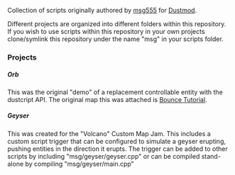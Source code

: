 Collection of scripts originally authored by
[msg555](https://dustkid.com/profile/200929/msg555) for
[Dustmod](https://dustmod.com/).

Different projects are organized into different folders within this repository.
If you wish to use scripts within this repository in your own projects
clone/symlink this repository under the name "msg" in your scripts folder.

### Projects
  
##### Orb

This was the original "demo" of a replacement controllable entity with the
dustcript API. The original map this was attached is [Bounce
Tutorial](http://atlas.dustforce.com/8062/bounce-tutorial).

##### Geyser

This was created for the "Volcano" Custom Map Jam. This includes a custom script
trigger that can be configured to simulate a geyser erupting, pushing entities
in the direction it erupts. The trigger can be added to other scripts by
including "msg/geyser/geyser.cpp" or can be compiled stand-alone by compiling
"msg/geyser/main.cpp"
